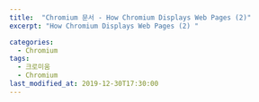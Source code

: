 ```yaml
---
title:  "Chromium 문서 - How Chromium Displays Web Pages (2)"
excerpt: "How Chromium Displays Web Pages (2) "

categories:
  - Chromium
tags:
  - 크로미움
  - Chromium
last_modified_at: 2019-12-30T17:30:00
---
```


